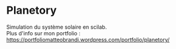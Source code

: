 # Planetory
Simulation du système solaire en scilab.</br>
Plus d'info sur mon portfolio : https://portfoliomatteobrandi.wordpress.com/portfolio/planetory/
